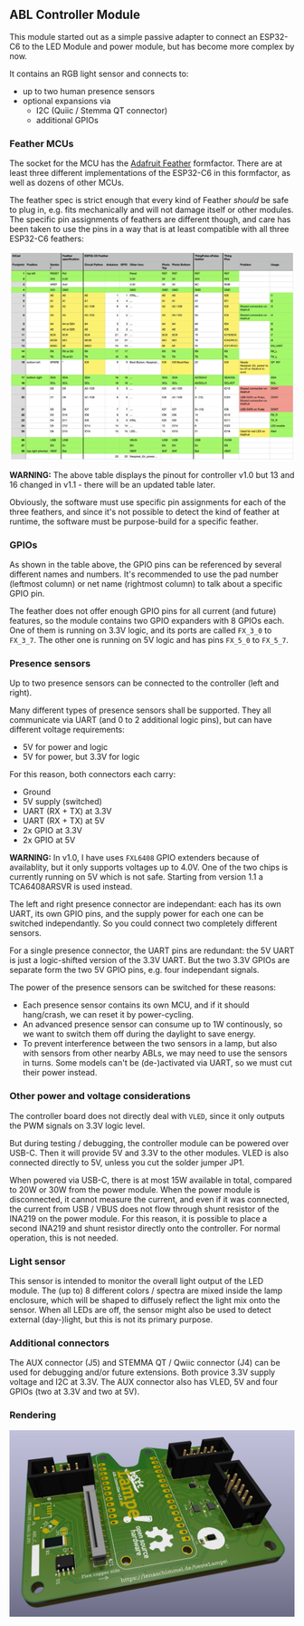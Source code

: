 <!--
SPDX-FileCopyrightText: 2024 Lena Schimmel <mail@lenaschimmel.de>
SPDX-License-Identifier: CC-BY-SA-4.0

[besteLampe!](https://lenaschimmel.de/besteLampe!) © 2024 by [Lena Schimmel](mailto:mail@lenaschimmel.de) is licensed under [CC BY-SA 4.0](http://creativecommons.org/licenses/by-sa/4.0/?ref=chooser-v1)
-->
## ABL Controller Module
This module started out as a simple passive adapter to connect an ESP32-C6 to the LED Module and power module, but has become more complex by now.

It contains an RGB light sensor and connects to:
 - up to two human presence sensors
 - optional expansions via
   - I2C (Quiic / Stemma QT connector)
   - additional GPIOs

### Feather MCUs
The socket for the MCU has the [Adafruit Feather](https://learn.adafruit.com/adafruit-feather/overview) formfactor. There are at least three different implementations of the ESP32-C6 in this formfactor, as well as dozens of other MCUs.

The feather spec is strict enough that every kind of Feather *should* be safe to plug in, e.g. fits mechanically and will not damage itself or other modules. The specific pin assignments of feathers are different though, and care has been taken to use the pins in a way that is at least compatible with all three ESP32-C6 feathers:

![Table of pinouts and problems for three ESP32-C6 implementations](./Feather%20Pinput%20Comparision.jpg)

**WARNING:** The above table displays the pinout for controller v1.0 but 13 and 16 changed in v1.1 - there will be an updated table later.

Obviously, the software must use specific pin assignments for each of the three feathers, and since it's not possible to detect the kind of feather at runtime, the software must be purpose-build for a specific feather.

### GPIOs
As shown in the table above, the GPIO pins can be referenced by several different names and numbers. It's recommended to use the pad number (leftmost column) or net name (rightmost column) to talk about a specific GPIO pin.

The feather does not offer enough GPIO pins for all current (and future) features, so the module contains two GPIO expanders with 8 GPIOs each. One of them is running on 3.3V logic, and its ports are called `FX_3_0` to  `FX_3_7`. The other one is running on 5V logic and has pins `FX_5_0` to  `FX_5_7`.

### Presence sensors
Up to two presence sensors can be connected to the controller (left and right).

Many different types of presence sensors shall be supported. They all communicate via UART (and 0 to 2 additional logic pins), but can have different voltage requirements:
 - 5V for power and logic
 - 5V for power, but 3.3V for logic

For this reason, both connectors each carry:
 - Ground
 - 5V supply (switched)
 - UART (RX + TX) at 3.3V
 - UART (RX + TX) at 5V
 - 2x GPIO at 3.3V
 - 2x GPIO at 5V

**WARNING:** In v1.0, I have uses `FXL6408` GPIO extenders because of availablity, but it only supports voltages up to 4.0V. One of the two chips is currently running on 5V which is not safe. Starting from version 1.1 a TCA6408ARSVR is used instead.

The left and right presence connector are independant: each has its own UART, its own GPIO pins, and the supply power for each one can be switched independantly. So you could connect two completely different sensors.

For a single presence connector, the UART pins are redundant: the 5V UART is just a logic-shifted version of the 3.3V UART. But the two 3.3V GPIOs are separate form the two 5V GPIO pins, e.g. four independant signals.

The power of the presence sensors can be switched for these reasons:
 - Each presence sensor contains its own MCU, and if it should hang/crash, we can reset it by power-cycling.
 - An advanced presence sensor can consume up to 1W continously, so we want to switch them off during the daylight to save energy.
 - To prevent interference between the two sensors in a lamp, but also with sensors from other nearby ABLs, we may need to use the sensors in turns. Some models can't be (de-)activated via UART, so we must cut their power instead.

### Other power and voltage considerations
The controller board does not directly deal with `VLED`, since it only outputs the PWM signals on 3.3V logic level.

But during testing / debugging, the controller module can be powered over USB-C. Then it will provide 5V and 3.3V to the other modules. VLED is also connected directly to 5V, unless you cut the solder jumper JP1.

When powered via USB-C, there is at most 15W available in total, compared to 20W or 30W from the power module. When the power module is disconnected, it cannot measure the current, and even if it was connected, the current from USB / VBUS does not flow through shunt resistor of the INA219 on the power module. For this reason, it is possible to place a second INA219 and shunt resistor directly onto the controller. For normal operation, this is not needed.

### Light sensor
This sensor is intended to monitor the overall light output of the LED module. The (up to) 8 different colors / spectra are mixed inside the lamp enclosure, which will be shaped to diffusely reflect the light mix onto the sensor. When all LEDs are off, the sensor might also be used to detect external (day-)light, but this is not its primary purpose.

### Additional connectors
The AUX connector (J5) and STEMMA QT / Qwiic connector (J4) can be used for debugging and/or future extensions. Both provice 3.3V supply voltage and I2C at 3.3V. The AUX connector also has VLED, 5V and four GPIOs (two at 3.3V and two at 5V).

### Rendering
![KiCad rendering of the PCB, as of 2024-10-24](../../../assets/rendering_abl_controller.jpg)